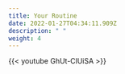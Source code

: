 ```yaml
---
title: Your Routine
date: 2022-01-27T04:34:11.909Z
description: " "
weight: 4
---
```

{{< youtube GhUt-ClUiSA >}}